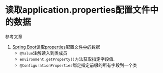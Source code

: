 # 读取application.properties配置文件中的数据

参考文章

1. [Spring Boot读取properties配置文件中的数据](https://blog.csdn.net/dkbnull/article/details/81953190)
    - `@Value`注解读入到类成员
    - `environment.getProperty()`方法获取指定字段值.
    - `@ConfigurationProperties`绑定指定前缀的所有字段到一个类
